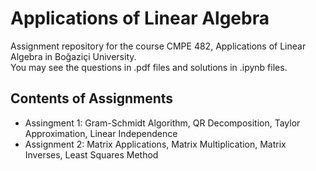 # Applications of Linear Algebra
Assignment repository for the course CMPE 482, Applications of Linear Algebra in Boğaziçi University.  
You may see the questions in .pdf files and solutions in .ipynb files. 

## Contents of Assignments  

* Assingment 1: Gram-Schmidt Algorithm, QR Decomposition, Taylor Approximation, Linear Independence  
* Assignment 2: Matrix Applications, Matrix Multiplication, Matrix Inverses, Least Squares Method
